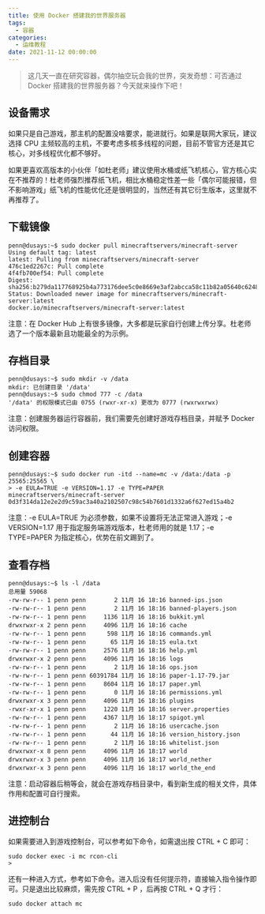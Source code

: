 ```yaml
---
title: 使用 Docker 搭建我的世界服务器
tags:
  - 容器
categories:
  - 运维教程
date: 2021-11-12 00:00:00
---
```


> 这几天一直在研究容器，偶尔抽空玩会我的世界，突发奇想：可否通过 Docker 搭建我的世界服务器？今天就来操作下吧！

<!-- more -->

## 设备需求

如果只是自己游戏，那主机的配置没啥要求，能进就行。如果是联网大家玩，建议选择 CPU 主频较高的主机，不要考虑多核多线程的问题，目前不管官方还是其它核心，对多线程优化都不够好。

如果更喜欢高版本的小伙伴「如杜老师」建议使用水桶或纸飞机核心，官方核心实在不推荐的！杜老师强烈推荐纸飞机，相比水桶稳定性差一些「偶尔可能报错，但不影响游戏」纸飞机的性能优化还是很明显的，当然还有其它衍生版本，这里就不再推荐了。

## 下载镜像

```
penn@dusays:~$ sudo docker pull minecraftservers/minecraft-server
Using default tag: latest
latest: Pulling from minecraftservers/minecraft-server
476c1ed2267c: Pull complete 
4f4fb700ef54: Pull complete 
Digest: sha256:b279da117768925b4a773176dee5c0e8669e3af2abcca58c11b82a05640c6248
Status: Downloaded newer image for minecraftservers/minecraft-server:latest
docker.io/minecraftservers/minecraft-server:latest
```

注意：在 Docker Hub 上有很多镜像，大多都是玩家自行创建上传分享。杜老师选了一个版本最新且功能最全的为示例。

## 存档目录

```
penn@dusays:~$ sudo mkdir -v /data
mkdir: 已创建目录 '/data'
penn@dusays:~$ sudo chmod 777 -c /data
'/data' 的权限模式已由 0755 (rwxr-xr-x) 更改为 0777 (rwxrwxrwx)
```

注意：创建服务器运行容器前，我们需要先创建好游戏存档目录，并赋予 Docker 访问权限。

## 创建容器

```
penn@dusays:~$ sudo docker run -itd --name=mc -v /data:/data -p 25565:25565 \
> -e EULA=TRUE -e VERSION=1.17 -e TYPE=PAPER minecraftservers/minecraft-server
0d3f314da12e2e2d9c59ac3a40a2102507c98c54b7601d1332a6f627ed15a4b2
```

注意：-e EULA=TRUE 为必须参数，如果不设置将无法正常进入游戏；-e VERSION=1.17 用于指定服务端游戏版本，杜老师用的就是 1.17；-e TYPE=PAPER 为指定核心，优势在前文踢到了。

## 查看存档

```
penn@dusays:~$ ls -l /data
总用量 59068
-rw-rw-r-- 1 penn penn        2 11月 16 18:16 banned-ips.json
-rw-rw-r-- 1 penn penn        2 11月 16 18:16 banned-players.json
-rw-rw-r-- 1 penn penn     1136 11月 16 18:16 bukkit.yml
drwxrwxr-x 2 penn penn     4096 11月 16 18:16 cache
-rw-rw-r-- 1 penn penn      598 11月 16 18:16 commands.yml
-rw-rw-r-- 1 penn penn       65 11月 16 18:15 eula.txt
-rw-rw-r-- 1 penn penn     2576 11月 16 18:16 help.yml
drwxrwxr-x 2 penn penn     4096 11月 16 18:16 logs
-rw-rw-r-- 1 penn penn        2 11月 16 18:16 ops.json
-rw-rw-r-- 1 penn penn 60391784 11月 16 18:16 paper-1.17-79.jar
-rw-rw-r-- 1 penn penn     8604 11月 16 18:17 paper.yml
-rw-rw-r-- 1 penn penn        0 11月 16 18:16 permissions.yml
drwxrwxr-x 3 penn penn     4096 11月 16 18:16 plugins
-rwxr-xr-x 1 penn penn     1220 11月 16 18:16 server.properties
-rw-rw-r-- 1 penn penn     4367 11月 16 18:17 spigot.yml
-rw-rw-r-- 1 penn penn        2 11月 16 18:16 usercache.json
-rw-rw-r-- 1 penn penn       44 11月 16 18:16 version_history.json
-rw-rw-r-- 1 penn penn        2 11月 16 18:16 whitelist.json
drwxrwxr-x 8 penn penn     4096 11月 16 18:17 world
drwxrwxr-x 3 penn penn     4096 11月 16 18:17 world_nether
drwxrwxr-x 3 penn penn     4096 11月 16 18:17 world_the_end
```

注意：启动容器后稍等会，就会在游戏存档目录中，看到新生成的相关文件，具体作用和配置可自行搜索。

## 进控制台

如果需要进入到游戏控制台，可以参考如下命令，如需退出按 CTRL + C 即可：

```
sudo docker exec -i mc rcon-cli
>
```

还有一种进入方式，参考如下命令。进入后没有任何提示符，直接输入指令操作即可。只是退出比较麻烦，需先按 CTRL + P ，后再按 CTRL + Q 才行：

```
sudo docker attach mc
```

